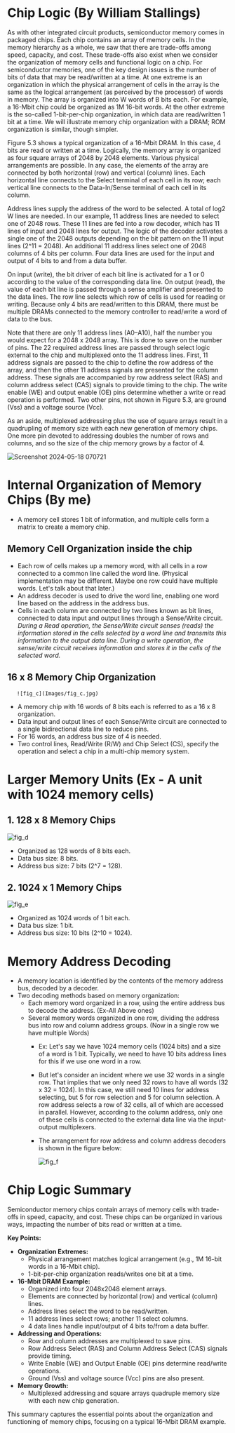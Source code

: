 # Chip Logic (By William Stallings)

As with other integrated circuit products, semiconductor memory comes in packaged chips. Each chip contains an array of memory cells. In the memory hierarchy as a whole, we saw that there are trade-offs among speed, capacity, and cost. These trade-offs also exist when we consider the organization of memory cells and functional logic on a chip. For semiconductor memories, one of the key design issues is the number of bits of data that may be read/written at a time. At one extreme is an organization in which the physical arrangement of cells in the array is the same as the logical arrangement (as perceived by the processor) of words in memory. The array is organized into W words of B bits each. For example, a 16-Mbit chip could be organized as 1M 16-bit words. At the other extreme is the so-called 1-bit-per-chip organization, in which data are read/written 1 bit at a time. We will illustrate memory chip organization with a DRAM; ROM organization is similar, though simpler.

Figure 5.3 shows a typical organization of a 16-Mbit DRAM. In this case, 4 bits are read or written at a time. Logically, the memory array is organized as four square arrays of 2048 by 2048 elements. Various physical arrangements are possible. In any case, the elements of the array are connected by both horizontal (row) and vertical (column) lines. Each horizontal line connects to the Select terminal of each cell in its row; each vertical line connects to the Data-In/Sense terminal of each cell in its column.

Address lines supply the address of the word to be selected. A total of log2 W lines are needed. In our example, 11 address lines are needed to select one of 2048 rows. These 11 lines are fed into a row decoder, which has 11 lines of input and 2048 lines for output. The logic of the decoder activates a single one of the 2048 outputs depending on the bit pattern on the 11 input lines (2^11 = 2048). An additional 11 address lines select one of 2048 columns of 4 bits per column. Four data lines are used for the input and output of 4 bits to and from a data buffer.

On input (write), the bit driver of each bit line is activated for a 1 or 0 according to the value of the corresponding data line. On output (read), the value of each bit line is passed through a sense amplifier and presented to the data lines. The row line selects which row of cells is used for reading or writing. Because only 4 bits are read/written to this DRAM, there must be multiple DRAMs connected to the memory controller to read/write a word of data to the bus.

Note that there are only 11 address lines (A0–A10), half the number you would expect for a 2048 x 2048 array. This is done to save on the number of pins. The 22 required address lines are passed through select logic external to the chip and multiplexed onto the 11 address lines. First, 11 address signals are passed to the chip to define the row address of the array, and then the other 11 address signals are presented for the column address. These signals are accompanied by row address select (RAS) and column address select (CAS) signals to provide timing to the chip. The write enable (WE) and output enable (OE) pins determine whether a write or read operation is performed. Two other pins, not shown in Figure 5.3, are ground (Vss) and a voltage source (Vcc).

As an aside, multiplexed addressing plus the use of square arrays result in a quadrupling of memory size with each new generation of memory chips. One more pin devoted to addressing doubles the number of rows and columns, and so the size of the chip memory grows by a factor of 4.

![Screenshot 2024-05-18 070721](Images/Screenshot%202024-05-18%20070721.png)

# Internal Organization of Memory Chips (By me)

- A memory cell stores 1 bit of information, and multiple cells form a matrix to create a memory chip.

## Memory Cell Organization inside the chip

- Each row of cells makes up a memory word, with all cells in a row connected to a common line called the word line. (Physical implementation may be different. Maybe one row could have multiple words. Let's talk about that later.)
- An address decoder is used to drive the word line, enabling one word line based on the address in the address bus.
- Cells in each column are connected by two lines known as bit lines, connected to data input and output lines through a Sense/Write circuit. *During a Read operation, the Sense/Write circuit senses (reads) the information stored in the cells selected by a word line and transmits this information to the output data line. During a write operation, the sense/write circuit receives information and stores it in the cells of the selected word.*

## 16 x 8 Memory Chip Organization

       ![fig_c](Images/fig_c.jpg)

- A memory chip with 16 words of 8 bits each is referred to as a 16 x 8 organization.
- Data input and output lines of each Sense/Write circuit are connected to a single bidirectional data line to reduce pins.
- For 16 words, an address bus size of 4 is needed.
- Two control lines, Read/Write (R/W) and Chip Select (CS), specify the operation and select a chip in a multi-chip memory system.

# Larger Memory Units (Ex - A unit with 1024 memory cells)

## 1. 128 x 8 Memory Chips

   ![fig_d](Images/fig_d.jpg)

- Organized as 128 words of 8 bits each.
- Data bus size: 8 bits.
- Address bus size: 7 bits (2^7 = 128).

## 2. 1024 x 1 Memory Chips

  ![fig_e](Images/fig_e.jpg)

- Organized as 1024 words of 1 bit each.
- Data bus size: 1 bit.
- Address bus size: 10 bits (2^10 = 1024).

# Memory Address Decoding

- A memory location is identified by the contents of the memory address bus, decoded by a decoder.
- Two decoding methods based on memory organization:
  - Each memory word organized in a row, using the entire address bus to decode the address. (Ex-All Above ones)
  - Several memory words organized in one row, dividing the address bus into row and column address groups. (Now in a single row we have multiple Words)
    - Ex: Let's say we have 1024 memory cells (1024 bits) and a size of a word is 1 bit. Typically, we need to have 10 bits address lines for this if we use one word in a row.
    - But let's consider an incident where we use 32 words in a single row. That implies that we only need 32 rows to have all words (32 x 32 = 1024). In this case, we still need 10 lines for address selecting, but 5 for row selection and 5 for column selection. A row address selects a row of 32 cells, all of which are accessed in parallel. However, according to the column address, only one of these cells is connected to the external data line via the input-output multiplexers.
    - The arrangement for row address and column address decoders is shown in the figure below:

         ![fig_f](Images/fig_f.jpg)

# Chip Logic Summary

Semiconductor memory chips contain arrays of memory cells with trade-offs in speed, capacity, and cost. These chips can be organized in various ways, impacting the number of bits read or written at a time.

**Key Points:**

- **Organization Extremes:**
  - Physical arrangement matches logical arrangement (e.g., 1M 16-bit words in a 16-Mbit chip).
  - 1-bit-per-chip organization reads/writes one bit at a time.
- **16-Mbit DRAM Example:**
  - Organized into four 2048x2048 element arrays.
  - Elements are connected by horizontal (row) and vertical (column) lines.
  - Address lines select the word to be read/written.
  - 11 address lines select rows; another 11 select columns.
  - 4 data lines handle input/output of 4 bits to/from a data buffer.
- **Addressing and Operations:**
  - Row and column addresses are multiplexed to save pins.
  - Row Address Select (RAS) and Column Address Select (CAS) signals provide timing.
  - Write Enable (WE) and Output Enable (OE) pins determine read/write operations.
  - Ground (Vss) and voltage source (Vcc) pins are also present.
- **Memory Growth:**
  - Multiplexed addressing and square arrays quadruple memory size with each new chip generation.

This summary captures the essential points about the organization and functioning of memory chips, focusing on a typical 16-Mbit DRAM example.
